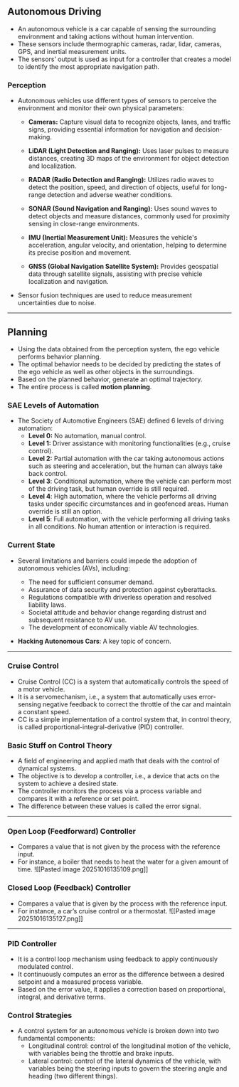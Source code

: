 ## Autonomous Driving

- An autonomous vehicle is a car capable of sensing the surrounding environment and taking actions without human intervention.
- These sensors include thermographic cameras, radar, lidar, cameras, GPS, and inertial measurement units.
- The sensors’ output is used as input for a controller that creates a model to identify the most appropriate navigation path.

### Perception

- Autonomous vehicles use different types of sensors to perceive the environment and monitor their own physical parameters:
	- **Cameras:** Capture visual data to recognize objects, lanes, and traffic signs, providing essential information for navigation and decision-making.

	- **LiDAR (Light Detection and Ranging):** Uses laser pulses to measure distances, creating 3D maps of the environment for object detection and localization.

	- **RADAR (Radio Detection and Ranging):** Utilizes radio waves to detect the position, speed, and direction of objects, useful for long-range detection and adverse weather conditions.

	- **SONAR (Sound Navigation and Ranging):** Uses sound waves to detect objects and measure distances, commonly used for proximity sensing in close-range environments.

	- **IMU (Inertial Measurement Unit):** Measures the vehicle's acceleration, angular velocity, and orientation, helping to determine its precise position and movement.

	- **GNSS (Global Navigation Satellite System):** Provides geospatial data through satellite signals, assisting with precise vehicle localization and navigation.
- Sensor fusion techniques are used to reduce measurement uncertainties due to noise.

---

## Planning

- Using the data obtained from the perception system, the ego vehicle performs behavior planning.
- The optimal behavior needs to be decided by predicting the states of the ego vehicle as well as other objects in the surroundings.
- Based on the planned behavior, generate an optimal trajectory.
- The entire process is called **motion planning**.

### SAE Levels of Automation

- The Society of Automotive Engineers (SAE) defined 6 levels of driving automation:
    - **Level 0:** No automation, manual control.
    - **Level 1:** Driver assistance with monitoring functionalities (e.g., cruise control).
    - **Level 2:** Partial automation with the car taking autonomous actions such as steering and acceleration, but the human can always take back control.
	- **Level 3**: Conditional automation, where the vehicle can perform most of the driving task, but human override is still required.
	- **Level 4**: High automation, where the vehicle performs all driving tasks under specific circumstances and in geofenced areas. Human override is still an option.
	- **Level 5**: Full automation, with the vehicle performing all driving tasks in all conditions. No human attention or interaction is required.

### Current State
- Several limitations and barriers could impede the adoption of autonomous vehicles (AVs), including:
    - The need for sufficient consumer demand.
    - Assurance of data security and protection against cyberattacks.
    - Regulations compatible with driverless operation and resolved liability laws.
    - Societal attitude and behavior change regarding distrust and subsequent resistance to AV use.
    - The development of economically viable AV technologies.

- **Hacking Autonomous Cars**: A key topic of concern.

---

### Cruise Control
- Cruise Control (CC) is a system that automatically controls the speed of a motor vehicle.
- It is a servomechanism, i.e., a system that automatically uses error-sensing negative feedback to correct the throttle of the car and maintain a constant speed.
- CC is a simple implementation of a control system that, in control theory, is called proportional-integral-derivative (PID) controller.

### Basic Stuff on Control Theory
- A field of engineering and applied math that deals with the control of dynamical systems.
- The objective is to develop a controller, i.e., a device that acts on the system to achieve a desired state.
- The controller monitors the process via a process variable and compares it with a reference or set point.
- The difference between these values is called the error signal.

---

### Open Loop (Feedforward) Controller
- Compares a value that is not given by the process with the reference input.
- For instance, a boiler that needs to heat the water for a given amount of time.
![[Pasted image 20251016135109.png]]
### Closed Loop (Feedback) Controller
- Compares a value that is given by the process with the reference input.
- For instance, a car’s cruise control or a thermostat.
![[Pasted image 20251016135127.png]]

---

### PID Controller
- It is a control loop mechanism using feedback to apply continuously modulated control.
- It continuously computes an error as the difference between a desired setpoint and a measured process variable.
- Based on the error value, it applies a correction based on proportional, integral, and derivative terms.

### Control Strategies
- A control system for an autonomous vehicle is broken down into two fundamental components:
  - Longitudinal control: control of the longitudinal motion of the vehicle, with variables being the throttle and brake inputs.
  - Lateral control: control of the lateral dynamics of the vehicle, with variables being the steering inputs to govern the steering angle and heading (two different things).
